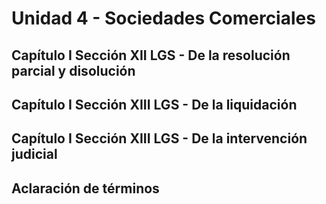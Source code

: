 # Unidad 4 - Sociedades Comerciales

## Capítulo I Sección XII LGS - De la resolución parcial y disolución

## Capítulo I Sección XIII LGS - De la liquidación

## Capítulo I Sección XIII LGS - De la intervención judicial

## Aclaración de términos
